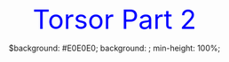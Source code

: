 <!-- content to be placed inside <body>Torsor Part 2…</body> -->
<center><font color="blue" size="180">Torsor Part 2 </font>

$background: #E0E0E0;
background: ;
min-height: 100%;
